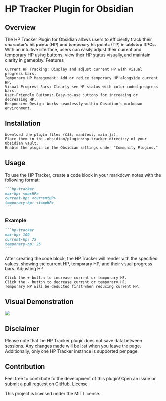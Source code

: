 # HP Tracker Plugin for Obsidian
## Overview

The HP Tracker Plugin for Obsidian allows users to efficiently track their character's hit points (HP) and temporary hit points (TP) in tabletop RPGs. With an intuitive interface, users can easily adjust their current and temporary HP using buttons, view their HP status visually, and maintain clarity in gameplay.
Features

    Current HP Tracking: Display and adjust current HP with visual progress bars.
    Temporary HP Management: Add or reduce temporary HP alongside current HP.
    Visual Progress Bars: Clearly see HP status with color-coded progress bars.
    User-Friendly Buttons: Easy-to-use buttons for increasing or decreasing HP.
    Responsive Design: Works seamlessly within Obsidian's markdown environment.

## Installation

    Download the plugin files (CSS, manifest, main.js).
    Place them in the .obsidian/plugins/hp-tracker directory of your Obsidian vault.
    Enable the plugin in the Obsidian settings under "Community Plugins."

## Usage

To use the HP Tracker, create a code block in your markdown notes with the following format:

~~~markdown
```hp-tracker
max-hp: <maxHP>
current-hp: <currentHP>
temporary-hp: <tempHP>
```
~~~

### Example

~~~markdown
```hp-tracker
max-hp: 100
current-hp: 75
temporary-hp: 25
```
~~~

After creating the code block, the HP Tracker will render with the specified values, showing the current HP, temporary HP, and their visual progress bars.
Adjusting HP

    Click the + button to increase current or temporary HP.
    Click the - button to decrease current or temporary HP.
    Temporary HP will be deducted first when reducing current HP.

## Visual Demonstration


![](https://github.com/FioPio/hp-tracker/res/hp-tracker-opt-2.gif)


## Disclaimer

Please note that the HP Tracker plugin does not save data between sessions. Any changes made will be lost when you leave the page. Additionally, only one HP Tracker instance is supported per page.

## Contribution

Feel free to contribute to the development of this plugin! Open an issue or submit a pull request on GitHub.
License

This project is licensed under the MIT License.
